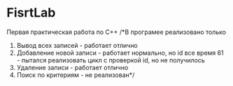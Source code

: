 # FisrtLab
Первая практическая работа по C++
/*В програмее реализовано только
1) Вывод всех записей - работает отлично
2) Добавление новой записи - работает нормально, но id все время 61 - пытался реализовать цикл с проверкой id, но не получилось
3) Удаление записи - работает отлично
4) Поиск по критериям - не реализован*/
